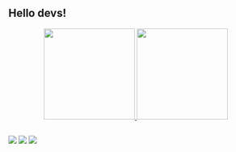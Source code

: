 ## Hello devs! 

<div align="center">
  <a href="https://github.com/FranBernardo">
  <img height="180em" src="https://github-readme-stats.vercel.app/api?username=franbernardo&show_icons=true&theme=synthwave&include_all_commits=true&count_private=true"/>
  <img height="180em" src="https://github-readme-stats.vercel.app/api/top-langs/?username=franbernardo&layout=compact&langs_count=7&theme=synthwave"/>
</div>
  
  ##
  
<div> 
  <a href="https://www.instagram.com/fran_bernardo_" target="_blank"><img src="https://img.shields.io/badge/-Instagram-%23E4405F?style=for-the-badge&logo=instagram&logoColor=white" target="_blank"></a>
  <a href = "mailto:francielebernardo542@gmail.com"><img src="https://img.shields.io/badge/-Gmail-%23333?style=for-the-badge&logo=gmail&logoColor=white" target="_blank"></a>
  <a href="https://www.linkedin.com/in/franciele-bernardo-172005193/" target="_blank"><img src="https://img.shields.io/badge/-LinkedIn-%230077B5?style=for-the-badge&logo=linkedin&logoColor=white" target="_blank"></a> 
 
<!--   ![Snake animation](https://github.com/FranBernardo/blob/output/github-contribution-grid-snake.svg) -->
 
</div>

